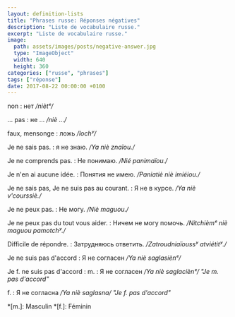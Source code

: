```yaml
---
layout: definition-lists
title: "Phrases russe: Réponses négatives"
description: "Liste de vocabulaire russe."
excerpt: "Liste de vocabulaire russe."
image:
  path: assets/images/posts/negative-answer.jpg
  type: "ImageObject"
  width: 640
  height: 360
categories: ["russe", "phrases"]
tags: ["réponse"]
date: 2017-08-22 00:00:00 +0100
---
```


non
: нет
*/niètᵉ/*

… pas
: не …
*/niè …/*

faux, mensonge
: ложь
*/lochʸ/*

Je ne sais pas.
: я не знаю.
*/Ya niè znaïou./*

Je ne comprends pas.
: Не понимаю.
*/Nié panimaïou./*

Je n'en ai aucune idée.
: Понятия не имею.
*/Paniatiè niè imiéiou./*

Je ne sais pas, Je ne suis pas au courant.
: Я не в курсе.
*/Ya niè v'courssiè./*

Je ne peux pas.
: Не могу.
*/Niè maguou./*

Je ne peux pas du tout vous aider.
: Ничем не могу помочь.
*/Nitchièmᵉ niè maguou pamotchʸ./*

Difficile de répondre.
: Затрудняюсь ответить.
*/Zatroudniaïoussʸ atviétitʸ./*

Je ne suis pas d'accord
: Я не согласен
*/Ya niè saglasiènᵉ/*

Je f. ne suis pas d'accord
: m.
  : Я не согласен
  */Ya niè saglaciènᵉ/ "Je m. pas d'accord"*

  f.
  : Я не согласна
  */Ya niè saglasna/ "Je f. pas d'accord"*



*[m.]: Masculin
*[f.]: Féminin
